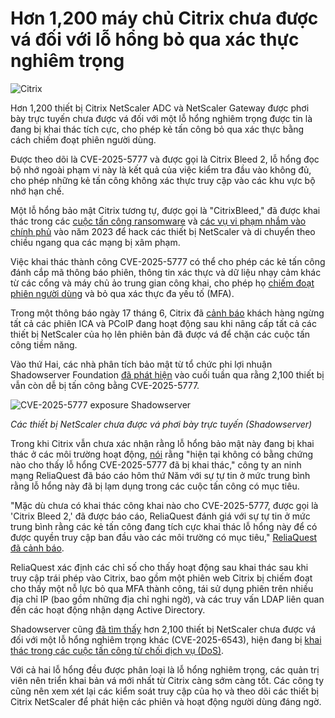 # Hơn 1,200 máy chủ Citrix chưa được vá đối với lỗ hổng bỏ qua xác thực nghiêm trọng

![Citrix](https://www.bleepstatic.com/content/hl-images/2023/07/20/Citrix-headpic.jpg)

Hơn 1,200 thiết bị Citrix NetScaler ADC và NetScaler Gateway được phơi bày trực tuyến chưa được vá đối với một lỗ hổng nghiêm trọng được tin là đang bị khai thác tích cực, cho phép kẻ tấn công bỏ qua xác thực bằng cách chiếm đoạt phiên người dùng.

Được theo dõi là CVE-2025-5777 và được gọi là Citrix Bleed 2, lỗ hổng đọc bộ nhớ ngoài phạm vi này là kết quả của việc kiểm tra đầu vào không đủ, cho phép những kẻ tấn công không xác thực truy cập vào các khu vực bộ nhớ hạn chế.

Một lỗ hổng bảo mật Citrix tương tự, được gọi là "CitrixBleed," đã được khai thác trong các [cuộc tấn công ransomware](https://www.bleepingcomputer.com/news/security/lockbit-ransomware-exploits-citrix-bleed-in-attacks-10k-servers-exposed/) và [các vụ vi phạm nhắm vào chính phủ](https://www.bleepingcomputer.com/news/security/hackers-use-citrix-bleed-flaw-in-attacks-on-govt-networks-worldwide/) vào năm 2023 để hack các thiết bị NetScaler và di chuyển theo chiều ngang qua các mạng bị xâm phạm.

Việc khai thác thành công CVE-2025-5777 có thể cho phép các kẻ tấn công đánh cắp mã thông báo phiên, thông tin xác thực và dữ liệu nhạy cảm khác từ các cổng và máy chủ ảo trung gian công khai, cho phép họ [chiếm đoạt phiên người dùng](https://www.bleepingcomputer.com/news/security/new-citrixbleed-2-netscaler-flaw-let-hackers-hijack-sessions/) và bỏ qua xác thực đa yếu tố (MFA).

Trong một thông báo ngày 17 tháng 6, Citrix đã [cảnh báo](https://support.citrix.com/support-home/kbsearch/article?articleNumber=CTX693420) khách hàng ngừng tất cả các phiên ICA và PCoIP đang hoạt động sau khi nâng cấp tất cả các thiết bị NetScaler của họ lên phiên bản đã được vá để chặn các cuộc tấn công tiềm năng.

Vào thứ Hai, các nhà phân tích bảo mật từ tổ chức phi lợi nhuận Shadowserver Foundation [đã phát hiện](https://dashboard.shadowserver.org/statistics/combined/time-series/?date%5Frange=other%5Frange&d1=2025-06-17&d2=2025-06-29&source=http%5Fvulnerable&source=http%5Fvulnerable6&tag=cve-2025-5777%2B&dataset=unique%5Fips&limit=100&group%5Fby=tag&stacking=overlap&auto%5Fupdate=on) vào cuối tuần qua rằng 2,100 thiết bị vẫn còn dễ bị tấn công bằng CVE-2025-5777.

![CVE-2025-5777 exposure Shadowserver](https://www.bleepstatic.com/images/news/u/1109292/2025/CVE-2025-5777_exposure_Shadowserver.png)

_Các thiết bị NetScaler chưa được vá phơi bày trực tuyến (Shadowserver)_

Trong khi Citrix vẫn chưa xác nhận rằng lỗ hổng bảo mật này đang bị khai thác ở các môi trường hoạt động, [nói](https://www.netscaler.com/blog/news/netscaler-critical-security-updates-for-cve-2025-6543-and-cve-2025-5777/) rằng "hiện tại không có bằng chứng nào cho thấy lỗ hổng CVE-2025-5777 đã bị khai thác," công ty an ninh mạng ReliaQuest đã báo cáo hôm thứ Năm với sự tự tin ở mức trung bình rằng lỗ hổng này đã bị lạm dụng trong các cuộc tấn công có mục tiêu.

"Mặc dù chưa có khai thác công khai nào cho CVE-2025-5777, được gọi là 'Citrix Bleed 2,' đã được báo cáo, ReliaQuest đánh giá với sự tự tin ở mức trung bình rằng các kẻ tấn công đang tích cực khai thác lỗ hổng này để có được quyền truy cập ban đầu vào các môi trường có mục tiêu," [ReliaQuest đã cảnh báo](https://www.bleepingcomputer.com/news/security/citrix-bleed-2-flaw-now-believed-to-be-exploited-in-attacks/).

ReliaQuest xác định các chỉ số cho thấy hoạt động sau khai thác sau khi truy cập trái phép vào Citrix, bao gồm một phiên web Citrix bị chiếm đoạt cho thấy một nỗ lực bỏ qua MFA thành công, tái sử dụng phiên trên nhiều địa chỉ IP (bao gồm những địa chỉ nghi ngờ), và các truy vấn LDAP liên quan đến các hoạt động nhận dạng Active Directory.

Shadowserver cũng [đã tìm thấy](https://dashboard.shadowserver.org/statistics/combined/time-series/?date%5Frange=other%5Frange&d1=2025-06-17&d2=2025-06-29&source=http%5Fvulnerable&source=http%5Fvulnerable6&tag=cve-2025-6543%2B&dataset=unique%5Fips&limit=100&group%5Fby=tag&stacking=overlap&auto%5Fupdate=on) hơn 2,100 thiết bị NetScaler chưa được vá đối với một lỗ hổng nghiêm trọng khác (CVE-2025-6543), hiện đang bị [khai thác trong các cuộc tấn công từ chối dịch vụ (DoS)](https://www.bleepingcomputer.com/news/security/citrix-warns-of-netscaler-vulnerability-exploited-in-dos-attacks/).

Với cả hai lỗ hổng đều được phân loại là lỗ hổng nghiêm trọng, các quản trị viên nên triển khai bản vá mới nhất từ Citrix càng sớm càng tốt. Các công ty cũng nên xem xét lại các kiểm soát truy cập của họ và theo dõi các thiết bị Citrix NetScaler để phát hiện các phiên và hoạt động người dùng đáng ngờ.